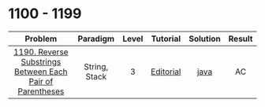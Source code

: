# 1100 - 1199

|                                                                     Problem                                                                     |   Paradigm    | Level |                                                 Tutorial                                                  |                                Solution                                 | Result |
| :---------------------------------------------------------------------------------------------------------------------------------------------: | :-----------: | :---: | :-------------------------------------------------------------------------------------------------------: | :---------------------------------------------------------------------: | :----: |
| [1190. Reverse Substrings Between Each Pair of Parentheses](https://leetcode.com/problems/reverse-substrings-between-each-pair-of-parentheses/) | String, Stack |   3   | [Editorial](https://leetcode.com/problems/reverse-substrings-between-each-pair-of-parentheses/editorial/) | [java](./1190_Reverse_Substrings_Between_Each_Pair_of_Parentheses.java) |   AC   |
